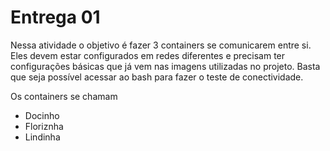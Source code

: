 # Entrega 01
Nessa atividade o objetivo é fazer 3 containers se comunicarem entre si. Eles devem estar configurados em redes diferentes e precisam ter configurações básicas que já vem nas imagens utilizadas no projeto. Basta que seja possível acessar ao bash para fazer o teste de conectividade.

Os containers se chamam
- Docinho
- Floriznha
- Lindinha

